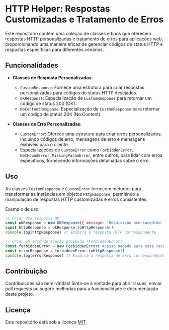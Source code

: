 # HTTP Helper: Respostas Customizadas e Tratamento de Erros

Este repositório contém uma coleção de classes e tipos que oferecem respostas HTTP personalizadas e tratamento de erros para aplicações web, proporcionando uma maneira eficaz de gerenciar códigos de status HTTP e respostas específicas para diferentes cenários.

## Funcionalidades

- **Classes de Resposta Personalizadas**:

  - `CustomResponse`: Fornece uma estrutura para criar respostas personalizadas para códigos de status HTTP desejados.
  - `OKResponse`: Especialização de `CustomResponse` para retornar um código de status 200 (OK).
  - `NoContentResponse`: Especialização de `CustomResponse` para retornar um código de status 204 (No Content).

- **Classes de Erro Personalizadas**:
  - `CustomError`: Oferece uma estrutura para criar erros personalizados, incluindo códigos de erro, mensagens de erro e mensagens exibíveis para o cliente.
  - Especializações de `CustomError` como `ForbiddenError`, `NotFoundError`, `MissingParamError`, entre outros, para lidar com erros específicos, fornecendo informações detalhadas sobre o erro.

## Uso

As classes `CustomResponse` e `CustomError` fornecem métodos para transformar as instâncias em objetos `HttpResponse`, permitindo a manipulação de respostas HTTP customizadas e erros consistentes.

Exemplo de uso:

```javascript
// Criar uma resposta OK
const okResponse = new OKResponse({ message: 'Requisição bem-sucedida' })
const httpResponse = okResponse.toHttpResponse()
console.log(httpResponse) // Exibirá a resposta HTTP correspondente

// Criar um erro de acesso proibido (ForbiddenError)
const forbiddenError = new ForbiddenError('Acesso negado para este recurso')
const errorResponse = forbiddenError.toHttpResponse()
console.log(errorResponse) // Exibirá a resposta de erro correspondente
```

## Contribuição

Contribuições são bem-vindas! Sinta-se à vontade para abrir issues, enviar pull requests ou sugerir melhorias para a funcionalidade e documentação deste projeto.

## Licença

Este repositório está sob a licença [MIT](https://github.com/guilopes04/http-helper/blob/main/LICENSE).
